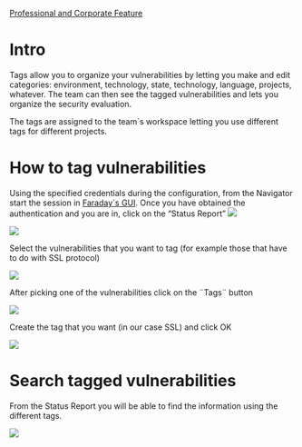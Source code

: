 [Professional and Corporate Feature](http://faradaysec.com/buy.html)

# Intro

Tags allow you to organize your vulnerabilities by letting you make and edit categories: environment, technology, state, technology, language, projects, whatever. The team can then see the tagged vulnerabilities and lets you organize the security evaluation.

The tags are assigned to the team´s workspace letting you use different tags for different projects.

# How to tag vulnerabilities

Using the specified credentials during the configuration, from the Navigator start the session in  [Faraday´s GUI](https://github.com/tartamar/faraday/wiki/Web-UI). Once you have obtained the authentication and you are in, click on the “Status Report” ![](https://raw.github.com/wiki/tartamar/faraday/images/faraday_statusreport_icono.png)

![](https://raw.github.com/wiki/tartamar/faraday/images/faraday_statusreport_list.png)

Select the vulnerabilities that you want to tag (for example those that have to do with SSL protocol)

![](https://raw.github.com/wiki/tartamar/faraday/images/faraday_statusreport_listselected.png)

After picking one of the vulnerabilities click on the ¨Tags¨ button

![](https://raw.github.com/wiki/tartamar/faraday/images/faraday_statusreport_tagsadd.png)

Create the tag that you want (in our case SSL) and click OK

![](https://raw.github.com/wiki/tartamar/faraday/images/faraday_statusreport_tagsadded.png)


# Search tagged vulnerabilities

From the Status Report you will be able to find the information using the different tags.

![](https://raw.github.com/wiki/tartamar/faraday/images/faraday_statusreport_tagssearch.png)
